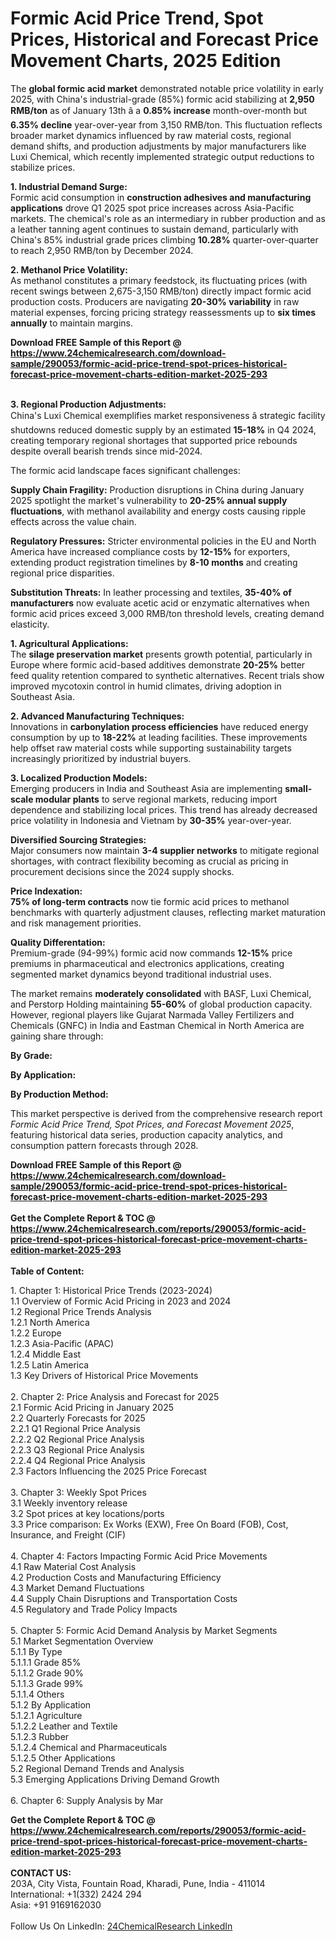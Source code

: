 <h1>Formic Acid Price Trend, Spot Prices, Historical and Forecast Price Movement Charts, 2025 Edition</h1><p>The <strong>global formic acid market</strong> demonstrated notable price volatility in early 2025, with China's industrial-grade (85%) formic acid stabilizing at <strong>2,950 RMB/ton</strong> as of January 13th â a <strong>0.85% increase</strong> month-over-month but <strong>6.35% decline</strong> year-over-year from 3,150 RMB/ton. This fluctuation reflects broader market dynamics influenced by raw material costs, regional demand shifts, and production adjustments by major manufacturers like Luxi Chemical, which recently implemented strategic output reductions to stabilize prices.</p><p><strong>1. Industrial Demand Surge:</strong><br>
Formic acid consumption in <strong>construction adhesives and manufacturing applications</strong> drove Q1 2025 spot price increases across Asia-Pacific markets. The chemical's role as an intermediary in rubber production and as a leather tanning agent continues to sustain demand, particularly with China's 85% industrial grade prices climbing <strong>10.28%</strong> quarter-over-quarter to reach 2,950 RMB/ton by December 2024.</p><p><strong>2. Methanol Price Volatility:</strong><br>
As methanol constitutes a primary feedstock, its fluctuating prices (with recent swings between 2,675-3,150 RMB/ton) directly impact formic acid production costs. Producers are navigating <strong>20-30% variability</strong> in raw material expenses, forcing pricing strategy reassessments up to <strong>six times annually</strong> to maintain margins.</p><div><b>Download FREE Sample of this Report @ 
            <a href="https://www.24chemicalresearch.com/download-sample/290053/formic-acid-price-trend-spot-prices-historical-forecast-price-movement-charts-edition-market-2025-293">
            https://www.24chemicalresearch.com/download-sample/290053/formic-acid-price-trend-spot-prices-historical-forecast-price-movement-charts-edition-market-2025-293</a></b></div><br><p><strong>3. Regional Production Adjustments:</strong><br>
China's Luxi Chemical exemplifies market responsiveness â strategic facility shutdowns reduced domestic supply by an estimated <strong>15-18%</strong> in Q4 2024, creating temporary regional shortages that supported price rebounds despite overall bearish trends since mid-2024.</p><p>The formic acid landscape faces significant challenges:</p><p><strong>Supply Chain Fragility:</strong> Production disruptions in China during January 2025 spotlight the market's vulnerability to <strong>20-25% annual supply fluctuations</strong>, with methanol availability and energy costs causing ripple effects across the value chain.</p><p><strong>Regulatory Pressures:</strong> Stricter environmental policies in the EU and North America have increased compliance costs by <strong>12-15%</strong> for exporters, extending product registration timelines by <strong>8-10 months</strong> and creating regional price disparities.</p><p><strong>Substitution Threats:</strong> In leather processing and textiles, <strong>35-40% of manufacturers</strong> now evaluate acetic acid or enzymatic alternatives when formic acid prices exceed 3,000 RMB/ton threshold levels, creating demand elasticity.</p><p><strong>1. Agricultural Applications:</strong><br>
The <strong>silage preservation market</strong> presents growth potential, particularly in Europe where formic acid-based additives demonstrate <strong>20-25%</strong> better feed quality retention compared to synthetic alternatives. Recent trials show improved mycotoxin control in humid climates, driving adoption in Southeast Asia.</p><p><strong>2. Advanced Manufacturing Techniques:</strong><br>
Innovations in <strong>carbonylation process efficiencies</strong> have reduced energy consumption by up to <strong>18-22%</strong> at leading facilities. These improvements help offset raw material costs while supporting sustainability targets increasingly prioritized by industrial buyers.</p><p><strong>3. Localized Production Models:</strong><br>
Emerging producers in India and Southeast Asia are implementing <strong>small-scale modular plants</strong> to serve regional markets, reducing import dependence and stabilizing local prices. This trend has already decreased price volatility in Indonesia and Vietnam by <strong>30-35%</strong> year-over-year.</p><p><strong>Diversified Sourcing Strategies:</strong><br>
	Major consumers now maintain <strong>3-4 supplier networks</strong> to mitigate regional shortages, with contract flexibility becoming as crucial as pricing in procurement decisions since the 2024 supply shocks.</p><p><strong>Price Indexation:</strong><br>
	<strong>75% of long-term contracts</strong> now tie formic acid prices to methanol benchmarks with quarterly adjustment clauses, reflecting market maturation and risk management priorities.</p><p><strong>Quality Differentation:</strong><br>
	Premium-grade (94-99%) formic acid now commands <strong>12-15%</strong> price premiums in pharmaceutical and electronics applications, creating segmented market dynamics beyond traditional industrial uses.</p><p>The market remains <strong>moderately consolidated</strong> with BASF, Luxi Chemical, and Perstorp Holding maintaining <strong>55-60%</strong> of global production capacity. However, regional players like Gujarat Narmada Valley Fertilizers and Chemicals (GNFC) in India and Eastman Chemical in North America are gaining share through:</p><p><strong>By Grade:</strong></p><p><strong>By Application:</strong></p><p><strong>By Production Method:</strong></p><p>This market perspective is derived from the comprehensive research report <em>Formic Acid Price Trend, Spot Prices, and Forecast Movement 2025</em>, featuring historical data series, production capacity analytics, and consumption pattern forecasts through 2028.</p><div><b>Download FREE Sample of this Report @ 
            <a href="https://www.24chemicalresearch.com/download-sample/290053/formic-acid-price-trend-spot-prices-historical-forecast-price-movement-charts-edition-market-2025-293">
            https://www.24chemicalresearch.com/download-sample/290053/formic-acid-price-trend-spot-prices-historical-forecast-price-movement-charts-edition-market-2025-293</a></b></div><br><div><b>Get the Complete Report & TOC @ 
            <a href="https://www.24chemicalresearch.com/reports/290053/formic-acid-price-trend-spot-prices-historical-forecast-price-movement-charts-edition-market-2025-293">
            https://www.24chemicalresearch.com/reports/290053/formic-acid-price-trend-spot-prices-historical-forecast-price-movement-charts-edition-market-2025-293</a></b></div><br>
            <b>Table of Content:</b><p>1. Chapter 1: Historical Price Trends (2023-2024)<br />
1.1 Overview of Formic Acid Pricing in 2023 and 2024<br />
1.2 Regional Price Trends Analysis<br />
1.2.1 North America<br />
1.2.2 Europe<br />
1.2.3 Asia-Pacific (APAC)<br />
1.2.4 Middle East<br />
1.2.5 Latin America<br />
1.3 Key Drivers of Historical Price Movements<br />
<br />
2. Chapter 2: Price Analysis and Forecast for 2025<br />
2.1 Formic Acid Pricing in January 2025<br />
2.2 Quarterly Forecasts for 2025<br />
2.2.1 Q1 Regional Price Analysis<br />
2.2.2 Q2 Regional Price Analysis<br />
2.2.3 Q3 Regional Price Analysis<br />
2.2.4 Q4 Regional Price Analysis<br />
2.3 Factors Influencing the 2025 Price Forecast<br />
<br />
3. Chapter 3: Weekly Spot Prices<br />
3.1 Weekly inventory release<br />
3.2 Spot prices at key locations/ports<br />
3.3 Price comparison: Ex Works (EXW), Free On Board (FOB), Cost, Insurance, and Freight (CIF)<br />
<br />
4. Chapter 4: Factors Impacting Formic Acid Price Movements<br />
4.1 Raw Material Cost Analysis<br />
4.2 Production Costs and Manufacturing Efficiency<br />
4.3 Market Demand Fluctuations<br />
4.4 Supply Chain Disruptions and Transportation Costs<br />
4.5 Regulatory and Trade Policy Impacts<br />
<br />
5. Chapter 5: Formic Acid Demand Analysis by Market Segments<br />
5.1 Market Segmentation Overview<br />
5.1.1 By Type<br />
5.1.1.1 Grade 85%<br />
5.1.1.2 Grade 90%<br />
5.1.1.3 Grade 99%<br />
5.1.1.4 Others<br />
5.1.2 By Application<br />
5.1.2.1 Agriculture<br />
5.1.2.2 Leather and Textile<br />
5.1.2.3 Rubber<br />
5.1.2.4 Chemical and Pharmaceuticals<br />
5.1.2.5 Other Applications<br />
5.2 Regional Demand Trends and Analysis<br />
5.3 Emerging Applications Driving Demand Growth<br />
<br />
6. Chapter 6: Supply Analysis by Mar</p><div><b>Get the Complete Report & TOC @ 
            <a href="https://www.24chemicalresearch.com/reports/290053/formic-acid-price-trend-spot-prices-historical-forecast-price-movement-charts-edition-market-2025-293">
            https://www.24chemicalresearch.com/reports/290053/formic-acid-price-trend-spot-prices-historical-forecast-price-movement-charts-edition-market-2025-293</a></b></div><br><b>CONTACT US:</b><br>
            203A, City Vista, Fountain Road, Kharadi, Pune, India - 411014<br>
            International: +1(332) 2424 294<br>
            Asia: +91 9169162030 <br><br>
            Follow Us On LinkedIn: <a href="https://www.linkedin.com/company/24chemicalresearch/">24ChemicalResearch LinkedIn</a>